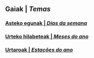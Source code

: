 ## **Gaiak** | *Temas*

### [**Asteko egunak** | *Dias da semana*](asteko-egunak.md)
### [**Urteko hilabeteak** | *Meses do ano*](urteko-hilabeteak.md)
### [**Urtaroak** | *Estações do ano*](urtakoak.md)
